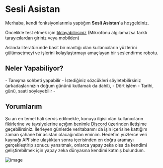 # Sesli Asistan

Merhaba, kendi fonksiyonlarımla yaptığım <b>Sesli Asistan</b>'a hoşgeldiniz.

Öncelikle test etmek için <a href="http://arcworld.tr.ht/Sesli_Asistan/">tıklayabilirsiniz</a>
(Mikrofonu algılamazsa farklı tarayıcılardan giriniz veya mobilden)

Aslında literatüründe basit bir mantığı olan kullanıcıların yüzlerini gülümsetmeyi ve işlerini kolaylaştırmayı amaçlayan bir seslendirme robotu.

<h2>Neler Yapabiliyor?</h2>
- Tanışma sohbeti yapabilir
- İstediğiniz sözcükleri söyletebilirsiniz (arkadaşlarınızın doğum gününü kutlamak da dahil),
- Dört işlem
- Tarihi, günü, saati söyleyebilir
- 

<h2>Yorumlarım</h2>
Şu an en temel hali servis edilmekte, konuya ilgisi olan kullanıcıların fikirlerine ve tavsiyelerine açığım benimle <a href="https://discordapp.com/users/507610032863576064">Discord</a> üzerinden iletişime geçebilirsiniz. İlerleyen günlerde veritabanını da işin içerisine kattığım zaman şahane bir asistan olacağından eminim. Hedefim yüzlerce veri kaynağı API'sine ulaştıktan sonra içerisinden en doğru aramayı gerçekleştirip sonucu yansıtmak, onlarca yapay zeka olsa da kendimi geliştirebilmek için yapay zeka dünyasına kendimi katmış bulundum.

![image](https://github.com/thearchilles/Sesli_Asistan/assets/77891732/e19fd42a-ea73-43a3-a535-b3d682a31d7d)
